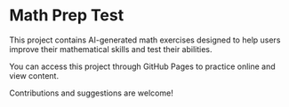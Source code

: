 # Math Prep Test

This project contains AI-generated math exercises designed to help users improve their mathematical skills and test their abilities.

You can access this project through GitHub Pages to practice online and view content.

Contributions and suggestions are welcome!